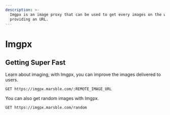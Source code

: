 ```yaml
---
description: >-
  Imgpx is an image proxy that can be used to get every images on the web by
  providing an URL.
---
```


# Imgpx

## Getting Super Fast

Learn about imaging, with Imgpx, you can improve the images delivered to users.

```
GET https://imgpx.marsble.com/:REMOTE_IMAGE_URL
```

 You can also get random images with Imgpx.

```
GET https://imgpx.marsble.com/random
```



